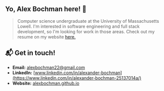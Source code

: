 
## Yo, Alex Bochman here! 👋

> Computer science undergraduate at the University of Massachusetts Lowell. I'm interested in software engineering and full stack development, so I'm looking for work in those areas. Check out my resume on my website [here.](https://alexbochman.github.io/resume.html)

## 📬  Get in touch!
- **Email:** alexbochman22@gmail.com
- **LinkedIn:** [www.linkedin.com/in/alexander-bochman](https://www.linkedin.com/in/alexander-bochman-25137014a/)
- **Website:** [alexbochman.github.io](https://alexbochman.github.io/)




